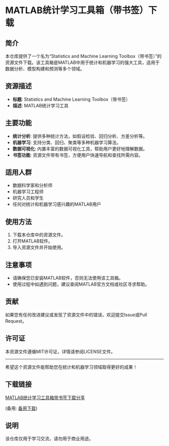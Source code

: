 # MATLAB统计学习工具箱（带书签）下载

## 简介

本仓库提供了一个名为“Statistics and Machine Learning Toolbox（带书签）”的资源文件下载。该工具箱是MATLAB中用于统计和机器学习的强大工具，适用于数据分析、模型构建和预测等多个领域。

## 资源描述

- **标题**: Statistics and Machine Learning Toolbox（带书签）
- **描述**: MATLAB统计学习工具

## 主要功能

- **统计分析**: 提供多种统计方法，如假设检验、回归分析、方差分析等。
- **机器学习**: 支持分类、回归、聚类等多种机器学习算法。
- **数据可视化**: 内置丰富的数据可视化工具，帮助用户更好地理解数据。
- **书签功能**: 资源文件带有书签，方便用户快速导航和查找所需内容。

## 适用人群

- 数据科学家和分析师
- 机器学习工程师
- 研究人员和学生
- 任何对统计和机器学习感兴趣的MATLAB用户

## 使用方法

1. 下载本仓库中的资源文件。
2. 打开MATLAB软件。
3. 导入资源文件并开始使用。

## 注意事项

- 请确保您已安装MATLAB软件，否则无法使用该工具箱。
- 使用过程中如遇到问题，建议查阅MATLAB官方文档或社区寻求帮助。

## 贡献

如果您有任何改进建议或发现了资源文件中的错误，欢迎提交Issue或Pull Request。

## 许可证

本资源文件遵循MIT许可证，详情请参阅LICENSE文件。

---

希望这个资源文件能帮助您在统计和机器学习领域取得更好的成果！

## 下载链接
[MATLAB统计学习工具箱带书签下载分享](https://pan.quark.cn/s/d7d16931d021) 

(备用: [备用下载](https://pan.baidu.com/s/1SHphGtEuHOs68rmcic2f9A?pwd=y8xg))

## 说明

该仓库仅用于学习交流，请勿用于商业用途。
